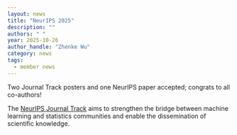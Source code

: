```yaml
---
layout: news
title: "NeurIPS 2025"
description: ""
authors: " "
year: 2025-10-26
author_handle: "Zhenke Wu"
category: news
tags: 
  - member news
---
```


Two Journal Track posters and one NeurIPS paper accepted; congrats to all co-authors!

The [NeurIPS Journal Track](https://blog.neurips.cc/2025/10/22/bridging-journals-and-the-neurips-community-journal-track-at-neurips-2025/) aims to strengthen the bridge between machine learning and statistics communities and enable the dissemination of scientific knowledge. 